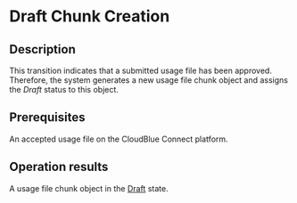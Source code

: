 # Draft Chunk Creation
## Description
This transition indicates that a submitted usage file has been approved. Therefore, the system generates a new usage file chunk object and assigns the *Draft* status to this object.  
## Prerequisites
An accepted usage file on the CloudBlue Connect platform.
## Operation results
A usage file chunk object in the [Draft](s-a-draft.html) state.
